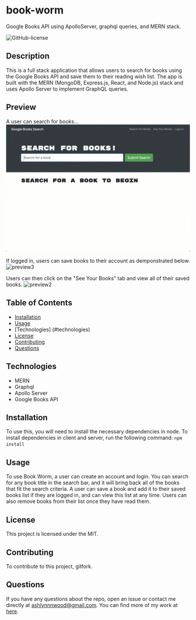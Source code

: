 # book-worm
Google Books API using ApolloServer, graphql queries, and MERN stack.

![GitHub-license](https://img.shields.io/badge/License-MIT-blue)

  ## Description
  This is a full stack application that allows users to search for books using the Google Books API and save them to their reading wish list. The app is built with the MERN (MongoDB, Express.js, React, and Node.js) stack and uses Apollo Server to implement GraphQL queries.

  ## Preview
  A user can search for books...
  ![preview1](./Assets/preview1.gif)

  If logged in, users can save books to their account as demponstrated below.
  ![preview3](./Assets/preview3.gif)

  Users can then click on the "See Your Books" tab and view all of their saved books.
  ![preview2](./Assets/preview2.gif)
  

  ## Table of Contents
  * [Installation](#installation)
  * [Usage](#usage)
  * [Technologies] (#technologies)
  * [License](#license)
  * [Contributing](#contributing)
  * [Questions](#questions)

  ## Technologies
  * MERN
  * Graphql
  * Apollo Server
  * Google Books API
  
  ## Installation
  To use this, you will need to install the necessary dependencies in node. To install dependencies in client and server, run the following command: 
  `npm install`

  ## Usage
  To use Book Worm, a user can create an account and login. You can search for any book title in the search bar, and it will bring back all of the books that fit the search criteria. A user can save a book and add it to their saved books list if they are logged in, and can view this list at any time. Users can also remove books from their list once they have read them.

  ## License
  This project is licensed under the MIT.

  ## Contributing
  To contribute to this project, gitfork.

  ## Questions 
  If you have any questions about the repo, open an issue or 
  contact me directly at ashlynnnwood@gmail.com. You can find more of my work at [here](https://github.com/ashlynnwood).